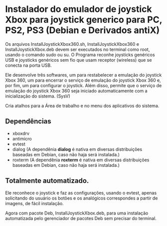 # Instalador do emulador de joystick Xbox para joystick generico para PC, PS2, PS3 (Debian e Derivados antiX)

Os arquivos InstallJoystickXbox360.sh, InstallJoystickXbox360 e InstallJoystickXbox.deb  devem ser executados no terminal como root, usando o comando sudo ou su. O Programa reconhe joysticks genéricos USB e joysticks genéricos sem fio que usam receptor (wireless) que se conecta na porta USB.

Ele desenvolve três softwares, um para restabelecer a emulação do joystick Xbox 360, um para encerrar o serviço de emulação do joystick Xbox 360 e, por fim, um para configurar o joystick. Além disso, permite que o serviço de emulação do joystick Xbox 360 seja iniciado automaticamente com a inicialização do sistema. (SysV)

Cria atalhos para a Área de trabalho e no menu dos aplicativos do sistema.

## Dependências

- xboxdrv
- antimicro
- evtest
- dialog (A dependênia **dialog** é nativa em diversas distribuições baseadas em Debian, caso não haja será instalada.)
- roxterm (A dependênia **roxterm** é nativa em diversas distribuições baseadas em Debian, caso não haja será instalada.)

## Totalmente automatizado.

Ele reconhece o joystick e faz as configurações, usando o evtest, apenas solicitando do usuário os botões e os analógicos correspondes 
a partir de imagens, de fácil instalação.

Agora com pacote Deb, InstallJoystickXbox.deb, para uma instalação automatizada pelo gerenciador de pacotes Deb sem precisar do terminal.
